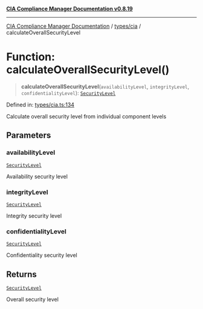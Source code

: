 [**CIA Compliance Manager Documentation v0.8.19**](../../../README.md)

***

[CIA Compliance Manager Documentation](../../../modules.md) / [types/cia](../README.md) / calculateOverallSecurityLevel

# Function: calculateOverallSecurityLevel()

> **calculateOverallSecurityLevel**(`availabilityLevel`, `integrityLevel`, `confidentialityLevel`): [`SecurityLevel`](../type-aliases/SecurityLevel.md)

Defined in: [types/cia.ts:134](https://github.com/Hack23/cia-compliance-manager/blob/8a17389ebf0d2a027875b835eec814811b99abcc/src/types/cia.ts#L134)

Calculate overall security level from individual component levels

## Parameters

### availabilityLevel

[`SecurityLevel`](../type-aliases/SecurityLevel.md)

Availability security level

### integrityLevel

[`SecurityLevel`](../type-aliases/SecurityLevel.md)

Integrity security level

### confidentialityLevel

[`SecurityLevel`](../type-aliases/SecurityLevel.md)

Confidentiality security level

## Returns

[`SecurityLevel`](../type-aliases/SecurityLevel.md)

Overall security level
